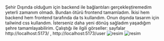 Şehir Dışında olduğum için backend ile bağlantıları gerçekleştiremedim yeterli zamanım olmadı.
Bundan ötürü frontend tamamladım.
İkisi hem backend hem frontend tarafında da ts kullandım.
Onun dışında tasarım için tailwind css kullandım.
İsterseniz daha yeni dönüş sağladım yaşadığım şehre tamamlayabilirim.
Çalıştığı ile ilgili görseller:
sayfalar http://localhost:5173/ , http://localhost:5173/user
![resim](https://github.com/user-attachments/assets/d4cabf78-1129-4291-a72a-ecadfc032fdb)
![resim](https://github.com/user-attachments/assets/8205e91b-e05b-40ae-a34d-37e6c4514fce)
